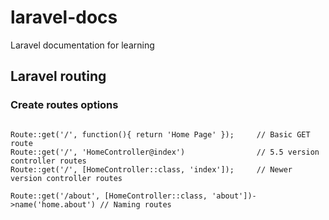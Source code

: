 # laravel-docs
Laravel documentation for learning  
  
  
## Laravel routing  
  
  
  

### Create routes options  
  
```

Route::get('/', function(){ return 'Home Page' });     // Basic GET route
Route::get('/', 'HomeController@index')                // 5.5 version controller routes
Route::get('/', [HomeController::class, 'index']);     // Newer version controller routes

Route::get('/about', [HomeController::class, 'about'])->name('home.about') // Naming routes 

```
